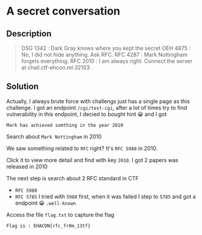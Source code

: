 # A secret conversation
## Description
> DSG 1342 : Dark Gray knows where you kept the secret
> OEH 4875 : No, I did not hide anything. Ask RFC.
> RFC 4287 : Mark Nottingham forgets everything.
> RFC 2010 : I am always right.
> Connect the server at chall.ctf-ehcon.ml:32103
## Solution
Actually, I always brute force with challengs just has a single page as this challenge. I got an endpoint `/cgi/test-cgi`, after a lot of times try to find vulnerability in this endpoint, I decied to bought hint 😀 and I got 
```
Mark has achieved somthing in the year 2010
```
Search about `Mark Nottingham` in 2010


We saw something related to `RFC` right? It's  `RFC 5988` in 2010. 


Click it to view more detail and find with key `2010`. I got 2 papers was released in 2010

The next step is search about 2 RFC standard in CTF
- `RFC 5988`
- `RFC 5785`
I tried with `5988` first, when it was failed I step to `5785` and got a endpoint 😀 `.well-known` 

Access the file `flag.txt` to capture the flag
```
Flag is : EHACON{rfc_fr0m_13tf} 
```